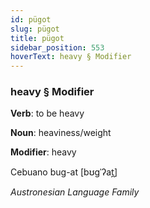 ```yaml
---
id: pügot
slug: pügot
title: pügot
sidebar_position: 553
hoverText: heavy § Modifier
---
```


### heavy § Modifier

**Verb**: to be heavy

**Noun**: heaviness/weight

**Modifier**: heavy

Cebuano bug-at [bʊɡˈʔat̪]

*Austronesian Language Family*